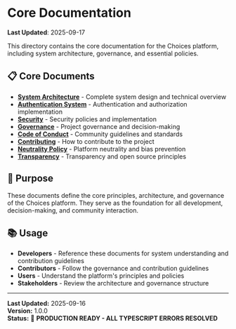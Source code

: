# Core Documentation

**Last Updated**: 2025-09-17

This directory contains the core documentation for the Choices platform, including system architecture, governance, and essential policies.

## 📋 Core Documents

- **[System Architecture](SYSTEM_ARCHITECTURE_OVERVIEW.md)** - Complete system design and technical overview
- **[Authentication System](AUTHENTICATION_SYSTEM.md)** - Authentication and authorization implementation
- **[Security](SECURITY.md)** - Security policies and implementation
- **[Governance](GOVERNANCE.md)** - Project governance and decision-making
- **[Code of Conduct](CODE_OF_CONDUCT.md)** - Community guidelines and standards
- **[Contributing](CONTRIBUTING.md)** - How to contribute to the project
- **[Neutrality Policy](NEUTRALITY_POLICY.md)** - Platform neutrality and bias prevention
- **[Transparency](TRANSPARENCY.md)** - Transparency and open source principles

## 🎯 Purpose

These documents define the core principles, architecture, and governance of the Choices platform. They serve as the foundation for all development, decision-making, and community interaction.

## 📚 Usage

- **Developers** - Reference these documents for system understanding and contribution guidelines
- **Contributors** - Follow the governance and contribution guidelines
- **Users** - Understand the platform's principles and policies
- **Stakeholders** - Review the architecture and governance structure

---

**Last Updated:** 2025-09-16  
**Version:** 1.0.0  
**Status:** 🎉 **PRODUCTION READY - ALL TYPESCRIPT ERRORS RESOLVED**


